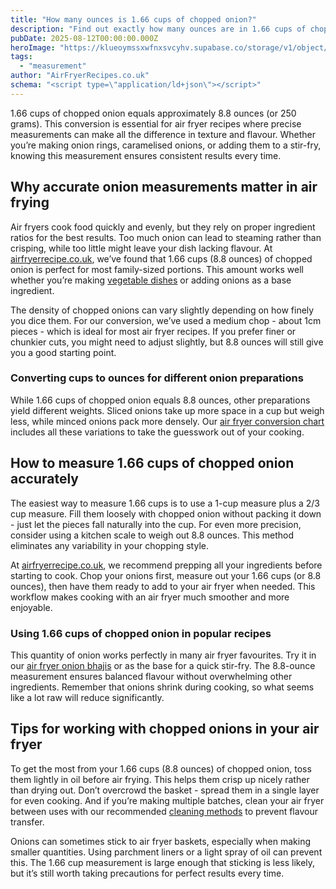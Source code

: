 ```yaml
---
title: "How many ounces is 1.66 cups of chopped onion?"
description: "Find out exactly how many ounces are in 1.66 cups of chopped onion for perfect air fryer recipes every time. Includes UK conversions!"
pubDate: 2025-08-12T00:00:00.000Z
heroImage: "https://klueoymssxwfnxsvcyhv.supabase.co/storage/v1/object/public/md/how-many-ounces-is-1-66-cups-chopped-onion-7aa955e9.webp"
tags:
  - "measurement"
author: "AirFryerRecipes.co.uk"
schema: "<script type=\"application/ld+json\"></script>"
---
```


<p>1.66 cups of chopped onion equals approximately 8.8 ounces (or 250 grams). This conversion is essential for air fryer recipes where precise measurements can make all the difference in texture and flavour. Whether you’re making onion rings, caramelised onions, or adding them to a stir-fry, knowing this measurement ensures consistent results every time.</p>

<h2>Why accurate onion measurements matter in air frying</h2>
<p>Air fryers cook food quickly and evenly, but they rely on proper ingredient ratios for the best results. Too much onion can lead to steaming rather than crisping, while too little might leave your dish lacking flavour. At <a href=https://www.airfryerrecipe.co.uk>airfryerrecipe.co.uk</a>, we’ve found that 1.66 cups (8.8 ounces) of chopped onion is perfect for most family-sized portions. This amount works well whether you’re making <a href=https://www.airfryerrecipe.co.uk/recipe-category/vegetables>vegetable dishes</a> or adding onions as a base ingredient.</p>

<p>The density of chopped onions can vary slightly depending on how finely you dice them. For our conversion, we’ve used a medium chop - about 1cm pieces - which is ideal for most air fryer recipes. If you prefer finer or chunkier cuts, you might need to adjust slightly, but 8.8 ounces will still give you a good starting point.</p>

<h3>Converting cups to ounces for different onion preparations</h3>
<p>While 1.66 cups of chopped onion equals 8.8 ounces, other preparations yield different weights. Sliced onions take up more space in a cup but weigh less, while minced onions pack more densely. Our <a href=https://www.airfryerrecipe.co.uk/air-fryer-conversion-chart>air fryer conversion chart</a> includes all these variations to take the guesswork out of your cooking.</p>

<h2>How to measure 1.66 cups of chopped onion accurately</h2>
<p>The easiest way to measure 1.66 cups is to use a 1-cup measure plus a 2/3 cup measure. Fill them loosely with chopped onion without packing it down - just let the pieces fall naturally into the cup. For even more precision, consider using a kitchen scale to weigh out 8.8 ounces. This method eliminates any variability in your chopping style.</p>

<p>At <a href=https://www.airfryerrecipe.co.uk>airfryerrecipe.co.uk</a>, we recommend prepping all your ingredients before starting to cook. Chop your onions first, measure out your 1.66 cups (or 8.8 ounces), then have them ready to add to your air fryer when needed. This workflow makes cooking with an air fryer much smoother and more enjoyable.</p>

<h3>Using 1.66 cups of chopped onion in popular recipes</h3>
<p>This quantity of onion works perfectly in many air fryer favourites. Try it in our <a href=https://www.airfryerrecipe.co.uk/recipes>air fryer onion bhajis</a> or as the base for a quick stir-fry. The 8.8-ounce measurement ensures balanced flavour without overwhelming other ingredients. Remember that onions shrink during cooking, so what seems like a lot raw will reduce significantly.</p>

<h2>Tips for working with chopped onions in your air fryer</h2>
<p>To get the most from your 1.66 cups (8.8 ounces) of chopped onion, toss them lightly in oil before air frying. This helps them crisp up nicely rather than drying out. Don’t overcrowd the basket - spread them in a single layer for even cooking. And if you’re making multiple batches, clean your air fryer between uses with our recommended <a href=https://www.airfryerrecipe.co.uk/air-fryer-cleaner>cleaning methods</a> to prevent flavour transfer.</p>

<p>Onions can sometimes stick to air fryer baskets, especially when making smaller quantities. Using parchment liners or a light spray of oil can prevent this. The 1.66 cup measurement is large enough that sticking is less likely, but it’s still worth taking precautions for perfect results every time.</p>